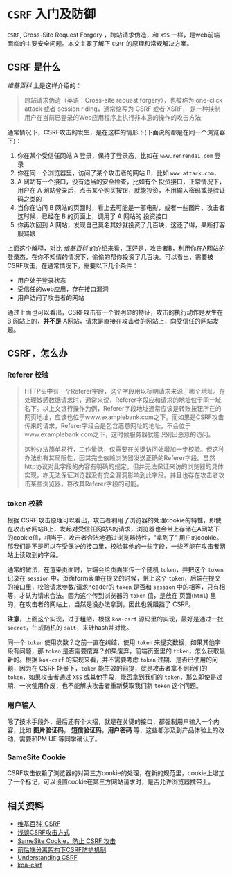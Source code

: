 # `CSRF` 入门及防御

`CSRF`, Cross-Site Request Forgery ，跨站请求伪造，和 `XSS` 一样，是web前端面临的主要安全问题。本文主要了解下 `CSRF` 的原理和常规解决方案。

## CSRF 是什么

*维基百科* 上是这样介绍的：

>跨站请求伪造（英语：Cross-site request forgery），也被称为 one-click attack 或者 session riding，通常缩写为 CSRF 或者 XSRF， 是一种挟制用户在当前已登录的Web应用程序上执行非本意的操作的攻击方法

通常情况下，CSRF攻击的发生，是在这样的情形下(下面说的都是在同一个浏览器下)：

1. 你在某个受信任网站 A 登录，保持了登录态，比如在 `www.renrendai.com` 登录
2. 你在同一个浏览器里，访问了某个攻击者的网站 B，比如 `www.attack.com`，
3. A 网站有一个接口，没有适当的安全检查，比如有个 投资接口，正常情况下，用户在 A 网站登录后，点击某个购买按钮，就能投资，不用输入密码或是验证码之类的
4. 当你在访问 B 网站的页面时，看上去可能是一部电影，或者一些图片，攻击者这时候，已经在 B 的页面上，调用了 A 网站的 投资接口
5. 你再次回到 A 网站，发现自己莫名其妙就投资了几百块，这还了得，果断打客服骂娘

上面这个解释，对比 *维基百科* 的介绍来看，正好是，攻击者B，利用你在A网站的登录态，在你不知情的情况下，偷偷的帮你投资了几百块。可以看出，需要被CSRF攻击，在通常情况下，需要以下几个条件：

* 用户处于登录状态
* 受信任的web应用，存在接口漏洞
* 用户访问了攻击者的网站

通过上面也可以看出，CSRF攻击有一个很明显的特征，攻击的执行动作是发生在 B 网站上的，**并不是** A网站，请求是直接在攻击者的网站上，向受信任的网站发起。


## CSRF，怎么办

### Referer 校验

>HTTP头中有一个Referer字段，这个字段用以标明请求来源于哪个地址。在处理敏感数据请求时，通常来说，Referer字段应和请求的地址位于同一域名下。以上文银行操作为例，Referer字段地址通常应该是转账按钮所在的网页地址，应该也位于www.examplebank.com之下。而如果是CSRF攻击传来的请求，Referer字段会是包含恶意网址的地址，不会位于www.examplebank.com之下，这时候服务器就能识别出恶意的访问。
>
>这种办法简单易行，工作量低，仅需要在关键访问处增加一步校验。但这种办法也有其局限性，因其完全依赖浏览器发送正确的Referer字段。虽然http协议对此字段的内容有明确的规定，但并无法保证来访的浏览器的具体实现，亦无法保证浏览器没有安全漏洞影响到此字段。并且也存在攻击者攻击某些浏览器，篡改其Referer字段的可能。

### token 校验

根据 CSRF 攻击原理可以看出，攻击者利用了浏览器的处理cookie的特性，即使在攻击者网站B上，发起对受信任网站A的请求，浏览器也会带上存储在A网站下的cookie值，相当于，攻击者合法地通过浏览器特性，"拿到了" 用户的cookie。那我们是不是可以在受保护的接口里，校验其他的一些字段，一些不能在攻击者网站上读取到的字段。

通常的做法，在渲染页面时，后端会给页面里传一个随机 `token`，并把这个 `token` 记录在 `session` 中，页面form表单在提交的时候，带上这个 `token`，后端在提交的接口里，校验请求参数/请求header的 `token` 是否和 `session` 中的相等，只有相等，才认为请求合法。因为这个传到浏览器的 `token` 值，是放在 页面(`html`) 里的，在攻击者的网站上，当然是没办法拿到，因此也就阻挡了 CSRF。

**注意**，上面这个实现，过于粗陋，根据 `koa-csrf` 源码里的实现，最好是通过一批 `secret`，生成随机的 `salt`，来计hash并对比。

同一个 `token` 使用次数？之前一直在纠结，使用 `token` 来提交数据，如果其他字段有问题，那 `token` 是否需要废弃？如果废弃，前端页面里的 `token`，怎么获取最新的。根据 `koa-csrf` 的实现来看，并不需要考虑 `token` 过期、是否已使用的问题，因为在 CSRF 场景下，`token` 能生效的前提，就是攻击者拿不到我们的 `token`，如果攻击者通过 `XSS` 或其他手段，能否拿到我们的 `token`，那么即使是过期、一次使用作废，也不能解决攻击者重新获取我们新 `token` 这个问题。

### 用户输入

除了技术手段外，最后还有个大招，就是在关键的接口，都强制用户输入一个内容，比如 **图片验证码**， **短信验证码**，**用户密码** 等，这些都涉及到产品体验上的改动，需要和PM UE 等同学确认了。

### SameSite Cookie

CSRF攻击依赖了浏览器的对第三方cookie的处理，在新的规范里，cookie上增加了一个标记，可以设置cookie在第三方网站请求时，是否允许浏览器携带上。

## 相关资料

* [维基百科-CSRF](https://zh.wikipedia.org/wiki/%E8%B7%A8%E7%AB%99%E8%AF%B7%E6%B1%82%E4%BC%AA%E9%80%A0)
* [浅谈CSRF攻击方式](https://www.cnblogs.com/hyddd/archive/2009/04/09/1432744.html)
* [SameSite Cookie，防止 CSRF 攻击](http://www.cnblogs.com/ziyunfei/p/5637945.html)
* [前后端分离架构下CSRF防护机制](https://feclub.cn/post/content/koa-grace-csrf)
* [Understanding CSRF](https://github.com/pillarjs/understanding-csrf)
* [koa-csrf](https://github.com/koajs/csrf)
